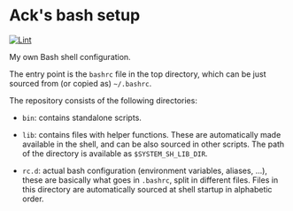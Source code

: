 # Ack's bash setup

[![Lint](https://github.com/albertodonato/bash.d/workflows/Lint/badge.svg)](https://github.com/albertodonato/bash.d/actions?query=workflow%3ALint)

My own Bash shell configuration.

The entry point is the `bashrc` file in the top directory, which can be just
sourced from (or copied as) `~/.bashrc`.

The repository consists of the following directories:

- `bin`: contains standalone scripts.

- `lib`: contains files with helper functions. These are automatically made
  available in the shell, and can be also sourced in other scripts. The path of
  the directory is available as `$SYSTEM_SH_LIB_DIR`.

- `rc.d`: actual bash configuration (environment variables, aliases, ...),
  these are basically what goes in `.bashrc`, split in different files.  Files
  in this directory are automatically sourced at shell startup in alphabetic
  order.
